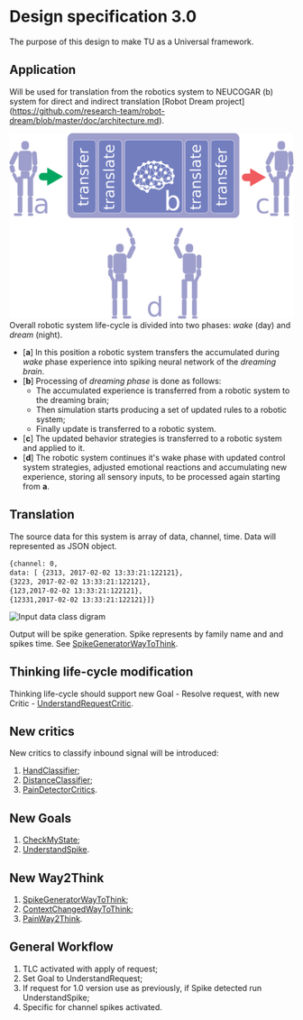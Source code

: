 # Design specification 3.0

The purpose of this design to make TU as a Universal framework.


## Application
Will be used for translation from the robotics system to NEUCOGAR (b) system for direct and indirect translation [Robot Dream project] (https://github.com/research-team/robot-dream/blob/master/doc/architecture.md).

![High level overview](rd_Life_cycle.png)
Overall robotic system life-cycle is divided into two phases: *wake* (day) and *dream* (night).

- [**a**] In this position a robotic system transfers the accumulated during *wake* phase experience into spiking neural network of the *dreaming brain*.
- [**b**] Processing of *dreaming phase* is done as follows:
  - The accumulated experience is transferred from a robotic system to the dreaming brain;
  - Then simulation starts producing a set of updated rules to a robotic system;
  - Finally update is transferred to a robotic system.
- [**c**] The updated behavior strategies is transferred to a robotic system and applied to it.
- [**d**] The robotic system continues it's wake phase with updated control system strategies, adjusted emotional reactions and accumulating new experience, storing all sensory inputs, to be processed again starting from **a**.

## Translation

The source data for this system is array of data, channel, time. Data will represented as JSON object.
```
{channel: 0,
data: [ {2313, 2017-02-02 13:33:21:122121},
{3223, 2017-02-02 13:33:21:122121},
{123,2017-02-02 13:33:21:122121},
{12331,2017-02-02 13:33:21:122121}]}
```
![Input data class digram](RoboticData.png)

Output will be spike generation. Spike represents by family name and and spikes time. See [SpikeGeneratorWayToThink](SpikeGeneratorWayToThink.md).

## Thinking life-cycle modification
Thinking life-cycle should support new Goal - Resolve request, with new Critic - [UnderstandRequestCritic](UnderstandRequestCritic.md).

## New critics
New critics to classify inbound signal will be introduced:

1. [HandClassifier](SpikeCritics.md);
1. [DistanceClassifier](SpikeCritics.md);
1. [PainDetectorCritics](CheckMyState.md).

## New Goals
1. [CheckMyState](CheckMyState.md);
1. [UnderstandSpike](SpikeCritics.md).

## New Way2Think
1. [SpikeGeneratorWayToThink](SpikeGeneratorWayToThink.md);
1. [ContextChangedWayToThink](ContextChangedWayToThink.md);
1. [PainWay2Think](PainWay2Think.md).

## General Workflow
1. TLC activated with apply of request;
1. Set Goal to UnderstandRequest;
1. If request for 1.0 version use as previously, if Spike detected run UnderstandSpike;
1. Specific for channel spikes activated.
